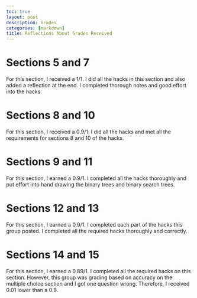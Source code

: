 ```yaml
---
toc: true
layout: post
description: Grades
categories: [markdown]
title: Reflections About Grades Received 
---
```


# Sections 5 and 7

For this section, I received a 1/1. I did all the hacks in this section and also added a reflection at the end. I completed thorough notes and good effort into the hacks. 

# Sections 8 and 10 

For this section, I received a 0.9/1. I did all the hacks and met all the requirements for sections 8 and 10 of the hacks. 

# Sections 9 and 11 

For this section, I earned a 0.9/1. I completed all the hacks thoroughly and put effort into hand drawing the binary trees and binary search trees. 

# Sections 12 and 13

For this section, I earned a 0.9/1. I completed each part of the hacks this group posted. I completed all the required hacks thoroughly and correctly. 

# Sections 14 and 15

For this section, I earned a 0.89/1. I completed all the required hacks on this section. However, this group was grading based on accuracy on the multiple choice section and I got one question wrong. Therefore, I received 0.01 lower than a 0.9. 